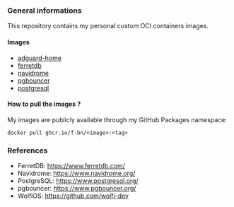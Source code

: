 ### General informations

This repository contains my personal custom OCI containers images.

#### Images

- [adguard-home](./adguard-home/)
- [ferretdb](./ferretdb/)
- [navidrome](./navidrome/)
- [pgbouncer](./pgbouncer/)
- [postgresql](./postgresql/)

#### How to pull the images ?

My images are publicly available through my GitHub Packages namespace:

```shell
docker pull ghcr.io/f-bn/<image>:<tag>
```

### References

- FerretDB: https://www.ferretdb.com/
- Navidrome: https://www.navidrome.org/
- PostgreSQL: https://www.postgresql.org/
- pgbouncer: https://www.pgbouncer.org/
- WolfiOS: https://github.com/wolfi-dev
